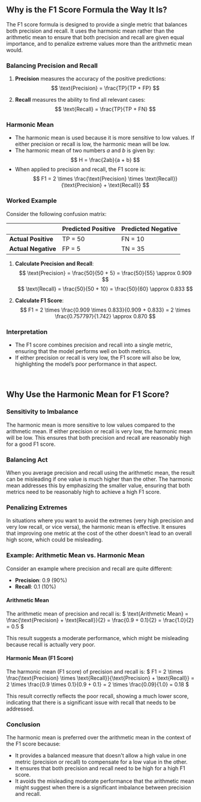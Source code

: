 ## Why is the F1 Score Formula the Way It Is?

The F1 score formula is designed to provide a single metric that balances both precision and recall. It uses the harmonic mean rather than the arithmetic mean to ensure that both precision and recall are given equal importance, and to penalize extreme values more than the arithmetic mean would.

### Balancing Precision and Recall

1. **Precision** measures the accuracy of the positive predictions:
   $$
   \text{Precision} = \frac{TP}{TP + FP}
   $$

2. **Recall** measures the ability to find all relevant cases:
   $$
   \text{Recall} = \frac{TP}{TP + FN}
   $$

### Harmonic Mean

- The harmonic mean is used because it is more sensitive to low values. If either precision or recall is low, the harmonic mean will be low.
- The harmonic mean of two numbers $a$ and $b$ is given by:
  $$
  H = \frac{2ab}{a + b}
  $$
- When applied to precision and recall, the F1 score is:
  $$
  F1 = 2 \times \frac{\text{Precision} \times \text{Recall}}{\text{Precision} + \text{Recall}}
  $$

### Worked Example

Consider the following confusion matrix:

|                | Predicted Positive | Predicted Negative |
|----------------|--------------------|--------------------|
| **Actual Positive** | TP = 50            | FN = 10            |
| **Actual Negative** | FP = 5             | TN = 35            |

1. **Calculate Precision and Recall**:
   $$
   \text{Precision} = \frac{50}{50 + 5} = \frac{50}{55} \approx 0.909
   $$
   $$
   \text{Recall} = \frac{50}{50 + 10} = \frac{50}{60} \approx 0.833
   $$

2. **Calculate F1 Score**:
   $$
   F1 = 2 \times \frac{0.909 \times 0.833}{0.909 + 0.833} = 2 \times \frac{0.757797}{1.742} \approx 0.870
   $$

### Interpretation

- The F1 score combines precision and recall into a single metric, ensuring that the model performs well on both metrics.
- If either precision or recall is very low, the F1 score will also be low, highlighting the model’s poor performance in that aspect.

<br>

## Why Use the Harmonic Mean for F1 Score?

### Sensitivity to Imbalance
The harmonic mean is more sensitive to low values compared to the arithmetic mean. If either precision or recall is very low, the harmonic mean will be low. This ensures that both precision and recall are reasonably high for a good F1 score.

### Balancing Act
When you average precision and recall using the arithmetic mean, the result can be misleading if one value is much higher than the other. The harmonic mean addresses this by emphasizing the smaller value, ensuring that both metrics need to be reasonably high to achieve a high F1 score.

### Penalizing Extremes
In situations where you want to avoid the extremes (very high precision and very low recall, or vice versa), the harmonic mean is effective. It ensures that improving one metric at the cost of the other doesn't lead to an overall high score, which could be misleading.

### Example: Arithmetic Mean vs. Harmonic Mean

Consider an example where precision and recall are quite different:
- **Precision**: 0.9 (90%)
- **Recall**: 0.1 (10%)

#### Arithmetic Mean
The arithmetic mean of precision and recall is:
$ \text{Arithmetic Mean} = \frac{\text{Precision} + \text{Recall}}{2} = \frac{0.9 + 0.1}{2} = \frac{1.0}{2} = 0.5 $

This result suggests a moderate performance, which might be misleading because recall is actually very poor.

#### Harmonic Mean (F1 Score)
The harmonic mean (F1 score) of precision and recall is:
$ F1 = 2 \times \frac{\text{Precision} \times \text{Recall}}{\text{Precision} + \text{Recall}} = 2 \times \frac{0.9 \times 0.1}{0.9 + 0.1} = 2 \times \frac{0.09}{1.0} = 0.18 $

This result correctly reflects the poor recall, showing a much lower score, indicating that there is a significant issue with recall that needs to be addressed.

### Conclusion
The harmonic mean is preferred over the arithmetic mean in the context of the F1 score because:
- It provides a balanced measure that doesn't allow a high value in one metric (precision or recall) to compensate for a low value in the other.
- It ensures that both precision and recall need to be high for a high F1 score.
- It avoids the misleading moderate performance that the arithmetic mean might suggest when there is a significant imbalance between precision and recall.
